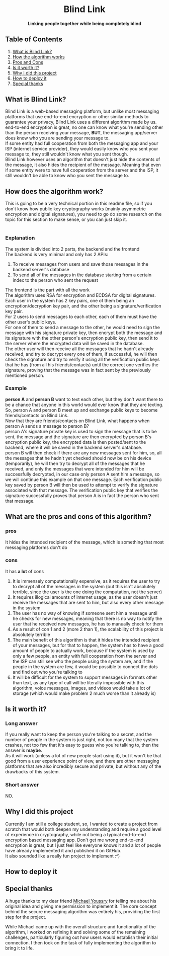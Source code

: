 <div align="center">
  
  # Blind Link
  #### Linking people together while being completely blind
  
</div>

## Table of Contents

1. [What is Blind Link?](#what-is-blind-link)
2. [How the algorithm works](#how-does-the-algorithm-work)
3. [Pros and Cons](#what-are-the-pros-and-cons-of-this-algorithm)
4. [Is it worth it?](#is-it-worth-it)
5. [Why I did this project](#why-i-did-this-project)
6. [How to deploy it](#how-to-deploy-it)
7. [Special thanks](#special-thanks)



## What is Blind Link?
Blind Link is a web-based messaging platform, but unlike most messaging platforms that use end-to-end encryption or other similar methods to guarantee your privacy, Blind Link uses a different algorithm made by us. <br>
end-to-end encryption is great, no one can know what you're sending other than the person receiving your message, **BUT**, the messaging app/server does know who you are sending your message to. <br>
If some entity had full cooperation from both the messaging app and your ISP (internet service provider), they would easily know who you sent your message to, they still wouldn't know what you sent though. <br>
Blind Link however uses an algorithm that doesn't just hide the contents of the message, it also hides the recipient of the message. Meaning that even if some entity were to have full cooperation from the server and the ISP, it still wouldn't be able to know who you sent the message to. 

## How does the algorithm work?
This is going to be a very technical portion in this readme file, so if you don't know how public key cryptography works (mainly asymmetric encryption and digital signatures), you need to go do some research on the topic for this section to make sense, or you can just skip it. 
<br>
<br>
### Explanation
The system is divided into 2 parts, the backend and the frontend <br>
The backend is very minimal and only has 2 APIs:
1. To receive messages from users and save those messages in the backend server's database
2. To send all of the messages in the database starting from a certain index to the person who sent the request

The frontend is the part with all the work <br>
The algorithm uses RSA for encryption and ECDSA for digital signatures. <br>
Each user in the system has 2 key pairs, one of them being an encryption/decryption key pair, and the other being a signature/verification key pair. <br>
For 2 users to send messages to each other, each of them must have the other user's public keys. <br>
For one of them to send a message to the other, he would need to sign the message with his signature private key, then encrypt both the message and its signature with the other person's encryption public key, then send it to the server where the encrypted data will be saved in the database. <br>
The other user will then receive all the messages that he hadn't already received, and try to decrypt every one of them, if successful, he will then check the signature and try to verify it using all the verification public keys that he has (from all his friends/contacts) until the correct one verifies the signature, proving that the message was in fact sent by the previously mentioned person. <br>

### Example
**person A** and **person B** want to text each other, but they don't want there to be a chance that anyone in this world would ever know that they are texting. <br>
So, person A and person B meet up and exchange public keys to become friends/contacts on Blind Link. <br>
Now that they are friends/contacts on Blind Link, what happens when person A sends a message to person B? <br>
person A's signature private key is used to sign the message that is to be sent, the message and the signature are then encrypted by person B's encryption public key, the encrypted data is then posted/sent to the backend, where it will be saved in the backend server's database. <br>
person B will then check if there are any new messages sent for him, so, all the messages that he hadn't yet checked should now be on his device (temporarily), he will then try to decrypt all of the messages that he received, and only the messages that were intended for him will be successfully decrypted, in our case only person A sent him a message, so we will continue this example on that one message. Each verification public key saved by person B will then be used to attempt to verify the signature associated with that message. The verification public key that verifies the signature successfully proves that person A is in fact the person who sent that message. <br>


## What are the pros and cons of this algorithm?

### pros
It hides the intended recipient of the message, which is something that most messaging platforms don't do

### cons
It has **a lot** of cons

1. It is immensely computationally expensive, as it requires the user to try to decrypt all of the messages in the system (but this isn't absolutely terrible, since the user is the one doing the computation, not the server)
2. It requires illogical amounts of internet usage, as the user doesn't just receive the messages that are sent to him, but also every other message in the system
3. The user has no way of knowing if someone sent him a message until he checks for new messages, meaning that there is no way to notify the user that he received new messages, he has to manually check for them
4. As a result of con 1 and 2 (more 2 than 1), the scalability of this project is absolutely terrible
5. The main benefit of this algorithm is that it hides the intended recipient of your messages, but for that to happen, the system has to have a good amount of people to actually work, because if the system is used by only a few people, an entity with full cooperation from the server and the ISP can still see who the people using the system are, and if the people in the system are few, it would be possible to connect the dots and find out who you're talking to
6. It will be difficult for the system to support messages in formats other than text, as any type of call will be literally impossible with this algorithm, voice messages, images, and videos would take a lot of storage (which would make problem 2 much worse than it already is)

## Is it worth it?

### Long answer
If you really want to keep the person you're talking to a secret, and the number of people in the system is just right, not too many that the system crashes, not too few that it's easy to guess who you're talking to, then the answer is **maybe**. <br>
As it will work (unless a lot of new people start using it), but it won't be that good from a user experience point of view, and there are other messaging platforms that are also incredibly secure and private, but without any of the drawbacks of this system.

### Short answer
NO.

## Why I did this project
Currently I am still a college student, so, I wanted to create a project from scratch that would both deepen my understanding and require a good level of experience in cryptography, while not being a typical end-to-end encryption based messaging app. Don't get me wrong end-to-end encryption is great, but I just feel like everyone knows it and a lot of people have already implemented it and published it on GitHub. <br>
It also sounded like a really fun project to implement :^)

## How to deploy it


## Special thanks
A huge thanks to my dear friend [Michael Youssry](https://github.com/Black-Hack) for telling me about his original idea and giving me permission to implement it. The core concept behind the secure messaging algorithm was entirely his, providing the first step for the project.

While Michael came up with the overall structure and functionality of the algorithm, I worked on refining it and solving some of the remaining challenges, particularly figuring out how users would establish their initial connection. I then took on the task of fully implementing the algorithm to bring it to life.
